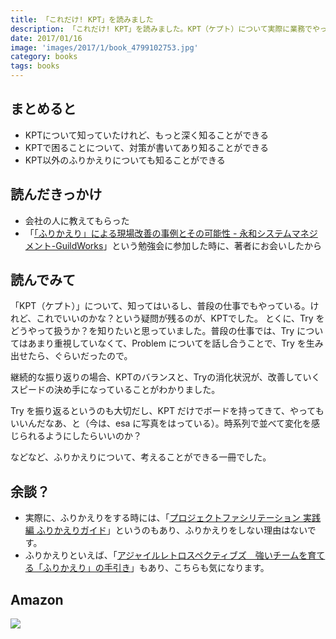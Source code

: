 ```yaml
---
title: 「これだけ! KPT」を読みました
description: 「これだけ! KPT」を読みました。KPT（ケプト）について実際に業務でやっていたけれど、も少し知りたくなって読んでみました。
date: 2017/01/16
image: 'images/2017/1/book_4799102753.jpg'
category: books
tags: books
---
```


## まとめると

- KPTについて知っていたけれど、もっと深く知ることができる
- KPTで困ることについて、対策が書いてあり知ることができる
- KPT以外のふりかえりについても知ることができる

## 読んだきっかけ

- 会社の人に教えてもらった
- 「[「ふりかえり」による現場改善の事例とその可能性 - 永和システムマネジメント-GuildWorks](https://esminc-guildworks.doorkeeper.jp/events/52334)」という勉強会に参加した時に、著者にお会いしたから

## 読んでみて

「KPT（ケプト）」について、知ってはいるし、普段の仕事でもやっている。けれど、これでいいのかな？という疑問が残るのが、KPTでした。
とくに、Try をどうやって扱うか？を知りたいと思っていました。普段の仕事では、Try についてはあまり重視していなくて、Problem についてを話し合うことで、Try を生み出せたら、ぐらいだったので。

継続的な振り返りの場合、KPTのバランスと、Tryの消化状況が、改善していくスピードの決め手になっていることがわかりました。

Try を振り返るというのも大切だし、KPT だけでボードを持ってきて、やってもいいんだなあ、と（今は、esa に写真をはっている）。時系列で並べて変化を感じられるようにしたらいいのか？

などなど、ふりかえりについて、考えることができる一冊でした。

## 余談？

- 実際に、ふりかえりをする時には、「[プロジェクトファシリテーション 実践編 ふりかえりガイド](http://objectclub.jp/download/files/pf/RetrospectiveMeetingGuide.pdf)」というのもあり、ふりかえりをしない理由はないです。
- ふりかえりといえば、「[アジャイルレトロスペクティブズ　強いチームを育てる「ふりかえり」の手引き](https://www.amazon.co.jp/dp/B01IGW59NQ/)」もあり、こちらも気になります。

## Amazon

[![](http://images-jp.amazon.com/images/P/4799102753.09.MAIN._SCLZZZZZZZ_.jpg)](https://www.amazon.co.jp/dp/4799102753/)

